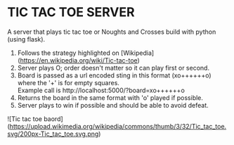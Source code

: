 #  TIC TAC TOE SERVER

A server that plays tic tac toe or Noughts and Crosses build with python (using flask).  
1. Follows the strategy highlighted on [Wikipedia] (https://en.wikipedia.org/wiki/Tic-tac-toe)
2. Server plays O; order doesn't matter so it can play first or second.
3. Board is passed as a url encoded sting in this format (xo++++++o) where the '+' is for empty squares.  
Example call is http://localhost:5000/?board=xo++++++o
4. Returns the board in the same format with 'o' played if possible.
5. Server plays to win if possible and should be able to avoid defeat.

![Tic tac toe baord] (https://upload.wikimedia.org/wikipedia/commons/thumb/3/32/Tic_tac_toe.svg/200px-Tic_tac_toe.svg.png)
